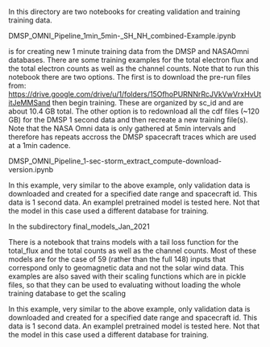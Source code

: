 In this directory are two notebooks for creating validation and training training data.  

DMSP_OMNI_Pipeline_1min_5min-_SH_NH_combined-Example.ipynb

is for creating new 1 minute training data from the DMSP and NASAOmni databases. There are some training examples for the total electron flux and the total electron counts as well as the channel counts.  Note that to run this notebook there are two options. The first is to download the pre-run files from: https://drive.google.com/drive/u/1/folders/15OfhoPURNNrRcJVkVwVrxHvUtitJeMMSand then begin training. These are organized by sc_id and are about 10.4 GB total. The other option is to redownload all the cdf files (~120 GB) for the DMSP 1 second data and then recreate a new training file(s).  Note that the NASA Omni data is only gathered at 5min intervals and therefore has repeats accross the DMSP spacecraft traces which are used at a 1min cadence.   

DMSP_OMNI_Pipeline_1-sec-storm_extract_compute-download-version.ipynb

In this example, very similar to the above example, only validation data is downloaded and created for a specified date range and spacecraft id.  This data is 1 second data. An examplel pretrained model is tested here.  Not that the model in this case used a different database for training.

In the subdirectory final_models_Jan_2021

There is a notebook that trains models with a tail loss function for the total_flux and the total counts as well as the channel counts.  Most of these models are for the case of 59 (rather than the full 148) inputs that correspond only to geomagnetic data and not the solar wind data.  This examples are also saved with their scaling functions which are in pickle files, so that they can be used to evaluating without loading the whole training database to get the scaling 

In this example, very similar to the above example, only validation data is downloaded and created for a specified date range and spacecraft id.  This data is 1 second data. An examplel pretrained model is tested here.  Not that the model in this case used a different database for training.
 

